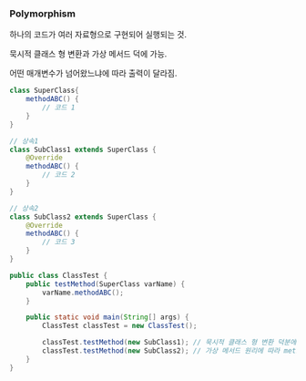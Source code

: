 ### Polymorphism

하나의 코드가 여러 자료형으로 구현되어 실행되는 것.

묵시적 클래스 형 변환과 가상 메서드 덕에 가능.

어떤 매개변수가 넘어왔느냐에 따라 출력이 달라짐.

```java
class SuperClass{
	methodABC() {
		// 코드 1
	}
}

// 상속1
class SubClass1 extends SuperClass {
	@Override
	methodABC() {
		// 코드 2
	}
}

// 상속2
class SubClass2 extends SuperClass {
	@Override
	methodABC() {
		// 코드 3
	}
}

public class ClassTest {
	public testMethod(SuperClass varName) {
		varName.methodABC();
	}

	public static void main(String[] args) {
		ClassTest classTest = new ClassTest();

		classTest.testMethod(new SubClass1); // 묵시적 클래스 형 변환 덕분에 자료형은 SuperClass였지만, SubClass 인스턴스 생성
		classTest.testMethod(new SubClass2); // 가상 메서드 원리에 따라 methodABC는 매개변수로 넘어온 실제 인스턴스(SubClass)의 메서드 호출
	}
}
```
